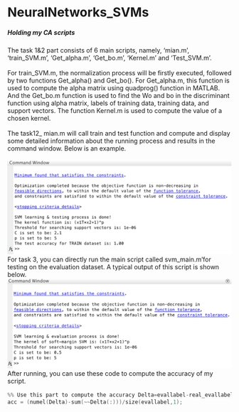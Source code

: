 # NeuralNetworks_SVMs
##### Holding my CA scripts

The task 1&2 part consists of 6 main scripts, namely, ‘mian.m’, ‘train_SVM.m’, ‘Get_alpha.m’, ‘Get_bo.m’, ‘Kernel.m’ and ‘Test_SVM.m’.<br /><br />
For train_SVM.m, the normalization process will be firstly executed, followed by two functions Get_alpha() and Get_bo(). For Get_alpha.m, this function is used to compute the alpha matrix using quadprog() function in MATLAB. And the Get_bo.m function is used to find the Wo and bo in the discriminant function using alpha matrix, labels of training data, training data, and support vectors. The function Kernel.m is used to compute the value of a chosen kernel.<br /><br />
The task12_ mian.m will call train and test function and compute and display some detailed information about the running process and results in the command window. Below is an example.<br /><br />
 ![Ex1 Ex1](https://raw.githubusercontent.com/alexch1/NeuralNetworks_SVMs/master/ex_1.png?imageView/2/w/500/q/90)
For task 3, you can directly run the main script called svm_main.m’for testing on the evaluation dataset. A typical output of this script is shown below.<br />
![Ex2 Ex2](https://raw.githubusercontent.com/alexch1/NeuralNetworks_SVMs/master/ex_2.png?imageView/2/w/500/q/90)
After running, you can use these code to compute the accuracy of my script.<br />

``` C
%% Use this part to compute the accuracy Delta=evallabel-real_evallabel; % say, real labels: real_evallabel 
acc = (numel(Delta)-sum(~~Delta(:)))/size(evallabel,1);
```

